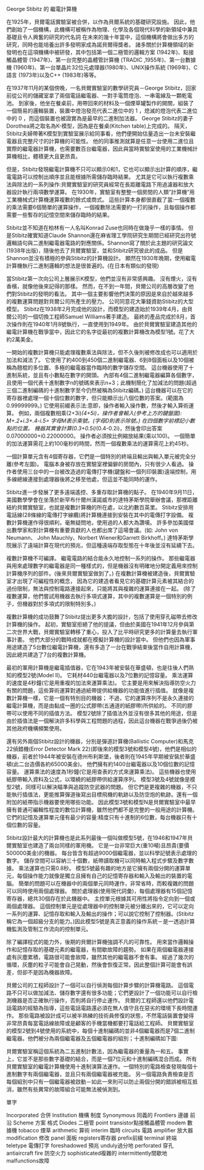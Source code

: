 George Stibitz 的 繼電計算機


在1925年，貝爾電話實驗室被合併，以作為貝爾系統的基礎研究設施。
因此，他們創始了一個機構，此機構可被稱作為物理、化學及各個現代科學的新領域中兼具基礎且令人興奮的研究的代名詞
在未來的幾十年當中，這個機構將會做出多方的研究，同時也能培養出許多發明家成為諾貝爾得獎者。
諸多關於計算機領域的新發明也在這項機構中被研發，其中包括第一個二極管的邏輯方案 (1942年)、點接觸晶體管 (1947年)、第一台完整的晶體管計算機 (TRADIC ,1955年)、第一台數據機 (1960年)、第一台單晶片32位元處理器(1980年)、UNIX操作系統 (1969年)、C語言 (1973年)以及C++ (1983年)等等。


在1937年11月的某個傍晚，一名貝爾實驗室的數學研究員－George Stibitz，回家前從公司的儲藏室拿了兩個電話繼電器、一對手電筒燈泡、一串電線及一顆乾電池。
到家後，他坐在餐桌前，用帶回來的材料及一個煙草罐製作的開關，組裝了一個簡易的邏輯裝置，裝置中燈泡發亮代表二進位中的 1 ，熄滅的燈泡代表二進位中的 0 ，而這個裝置也被證實為是最早的二進制加法器。
George Stibitz的妻子Dorothea將之取名為K-模型，因為是在餐桌(Kitchen table)上完成的。
隔天，Stibitz夫婦帶著K模型到實驗室展示給同事看，他們便開始估量造出一台未安裝繼電器且完整尺寸的計算機的可能性。
他的同事推測就算是任意一台使用二進位且實際的繼電器計算機，也需要數百台繼電器，因此與當時實驗室使用的工業機械計算機相比，體積更大且更昂貴。


但是，Stibitz發現繼電計算機不只可以顯示0和1，它也可以顯示出計算的順序，繼電電路可以控制出順序並且能根據所需儲存臨時結果。
尤其是它可以執行複數乘法與除法的一系列操作:貝爾實驗室的研究員經常在長距離電路下用過濾器和放大器設計執行兩項數學運算。
在1930年，實驗室有整整一個房間的人類”計算機”用工業機械式計算機運算複數的餘式或商式。
這些計算本身都很直截了當:一個複數的乘法需要6個簡單的運算操作，一個複數除法需要約一打的操作，且每個操作都需要一些暫存的記憶空間來儲存臨時的結果。


Stibitz並不知道在柏林有一人名叫Konrad Zuse也同時在做幾乎一樣的事情。
但是Stibitz確實知道Claude Shannon還在麻省理工學院研究生期間已經研究出符號邏輯語句與二進制繼電器電路的對應關係。Shannon寫了關於此主題的研究論文(1938年出版)，隨後他去了貝爾實驗室，並和Stibitz研究彼此的成品。
但是Shannon並沒有積極的參與Stibitz的計算機設計。
顯然在1930年晚期，使用繼電計算機執行二進制邏輯的想法是很普遍的。(在日本有類似的發現)


當Stibitz第一次向公司上層展示K模型，他們並沒有非常感興趣。
沒有煙火，沒有香檳，就像他後來記得的那樣。
然而，在不到一年間，貝爾公司的高層改變了他們對Stibitz的發明的看法。
其中一個主要影響他們決策的原因是來自於越來越多的複數運算問題對貝爾公司所產生的壓力。
公司同意花大筆錢資助Stibitz的大型模型。
Stibitz在1938年2月完成他的設計，而模型的建造始於1939年4月，由貝爾公司的一個切換工程師Samuel Williams著手建造。
最終的產品完成於8月，首次操作則在1940年1月8號執行，一直使用到1949年。
由於貝爾實驗室建造其他的繼電計算機在戰爭當中，因此它的名字從最初的複數計算機改為模型1號。花了大約2萬美金。


一開始的複數計算機只能處理複數乘法與除法，但不久後則被修改成也可以適用於加法和減法了。
它使用了約400到450個二進制繼電器、6到8個面板以及10個被稱為翹棍的多位置、多極的繼電器當作臨時的數字儲存空間。
這台機器使用了十進制系統，並且有小數點在數字的開頭。
內部有4個二進制繼電器編算各個數字，且使用一個代表十進制數字n的號碼來表示n+3；此機制簡化了加減法的問題(超過三個二進制編碼的十進制數字至今仍然被稱為Stibitz編碼。)
這台機器可以在它的寄存器裡處理一個十個位數的數字，但只能顯示出八個位數的答案。(範圍為0.99999999。)
它使用前綴表示法:意即，操作者輸入操作數，然後才輸入算術運算。
例如，兩個複數相乘(2+3i)*(4+5i)，操作者會輸入(參考上方的鍵盤圖):
M+.2+i.3+.4-i.5=
字母M表示乘號。(字母D則表示除號。)
在四個數字前標記小數點的位置。
機器其實會計算(0.3+0.5i)*(0.4-0.2i)，然後會印出答案0.07000000+i0.22000000。
操作者必須按比例縮放結果(乘以100)。
一個簡單的加法運算需花上約100毫秒的時間，然而一個複數乘法的運算需花上約45秒。


一個計算單元含有4個寄存器，它們是一個特別的終端且輸出與輸入單元被完全分離(參考左圖)。
電腦本身被存放在實驗室裡偏僻的房間內，只有很少人看過。
操作者使用三台中的一台被改造過的電傳打字機(鍵盤和一個列印裝置)遠端控制，用多線總線連接到處理器後將之移至他處，但這並不能同時的運作。


Stibitz進一步發展了更多遠端遙控、多重存取計算機的點子。
在1940年9月11日，美國數學學會在坐落於新罕布什爾州漢諾威市的達特茅斯學院舉辦會議，那裡距離紐約貝爾實驗室，也就是複數計算機的所在處，以北約數百英里。
Stibitz安排用電話線(28條線的電傳打字線纜)將計算機連接到安裝在其中的電傳打字設備。
複數計算機運作得很順利，毫無疑問地，使用過的人都大為讚嘆。
許多參加美國傑出數學家和對計算機有重要貢獻的人也都出席了這場會議。(如:
John von Neumann、 John Mauchly、Norbert Wiener和Garrett Birkhoff。)
達特茅斯學院展示了遠端計算在現代的預兆，但這種遠端存取型態在十年後並沒有延續下去。


複數計算機不可編譯。
繼電電路的結合能永久地控制一系列的操作。
那些繼電器與用來處理數字的繼電器是同一種樣式的，但是機器沒有明確地分開定義用來控制計算機序列的部件。(後來貝爾實驗室做到了。)
在複數計算機被建造後，貝爾實驗室才出現了可編程性的概念，
因為它的建造者看見它的基礎計算元素被其結合的過份限制，無法與控制電路連接起來，只能將其與複雜的運算連接在一起。
(除了複數運算，他們嘗試用機器去執行多項式運算，其中的複數運算是一個特別的例子，但機器對於多項式的限制特別多。)


複數計算機的成功鼓舞了Stibitz提出更多大膽的設計，包括了使用穿孔磁帶去修改計算機的操作。
起初，實驗室拒絕了他的提議，但由於美國在1941年12月參與第二次世界大戰，貝爾實驗室轉移了重心，投入了比平時研究更多的計算量去執行軍事計畫。
他們大部分的戰時成就都在模擬計算機的設計當中。
但他們也因為軍事用途建造了5台數位繼電計算機，還有多造了一台在戰爭結束後當作自用計算機，因此總共建造了7台的複數計算機。


最初的軍用計算機是繼電插值器，它在1943年被安裝在華盛頓，也是往後人們熟知的模型2號(Model II)。
它耗材440台繼電器以及7位數的記憶容量。
乘法運算的速度是4秒鐘(它是用重複的加法來運算乘法)。
它主要是用來解決指導防空火力有關的問題，這些算術運算對通過紙帶提供給機器的功能值進行插值。
就像是複數計算機一樣，它是一個有特別目的機器；
不過，它的運算序列不是永久連接的繼電計算機，而是由黏成一圈的公式膠帶(五通道的紙膠帶)所供給的。
不同的膠帶可以使用不同的插值方法。
模型2號除了插值法外並沒有很多其他的用途，但是由於插值法是一個解決許多科學與工程問題的過程，因此這台機器在戰爭過後仍被其他政府機構頻繁使用。


還有另外兩個Stibitz設計的機器，分別是彈道計算機(Ballistic Computer)和馬克22偵錯機(Error Detector Mark 22)(即後來的模型3號和模型4號)，他們是相似的機器，前者於1944年被安裝在德州布利斯堡，後者則在1945年早期被安裝於華盛頓(此二台造價各約65000美金)。
他們擁有約1400台繼電器以及10個位數的記憶容量。
運算乘法的速度為1秒鐘(它是用查表的方式來運算乘法)。
這些機器也使用紙膠帶輸入資料及公式，以環繞的紙膠帶供給運算序列。
模型3號及4號就像是模型2號，同樣可以解決瞄準與追蹤防空武器的問題。
但它們是更複雜的機器，不只能執行插值法，更能推算彈道後寫出目標飛機的軌跡以及防空炮的軌跡。還有一個附加的紙帶指示機器要使用哪些功能。
因此模型3號和模型N是貝爾實驗室中最早擁有普通可編輯性程度的數位計算機，雖然他們都不是完整的一般用途的計算機。
它們的記憶及運算單元僅有最少的容量:精度只有十進制的6位數，每台機器只有十個位數的容量。


Stibitz設計最大的計算機也是此系列最後一個叫做模型5號，在1946和1947年貝爾實驗室也建造了兩台同樣的軍用機。
它是一台非常巨大(重10噸)且昂貴(要價500000美金)的機器。
每台皆含有超過9000個繼電器，並以科學記號表示處理的數字。
儲存空間可以容納三十個數，紙帶讀取機可以同時輸入程式步驟及數字數據。
乘法運算也只需0.8秒。
模型5號最有趣的地方是它擁有兩個分開的運算單元，每個操作能力就像是獨立且擁有自己的記憶寄存器和輸入及輸出的裝置的電腦。
簡單的問題可以在機器中的兩個單元同時運作，非常省時，而較複雜的問題可以同時使用兩個處理器。
關於處理器(使用現代詞彙)，每個處理器有15個記憶寄存器，總共30個存在於此機器中。
主控單元根據其可用性將指令定向到一個或兩個處理器。
這個控制單元是從處理器中的控制單元被分離出來的，它可以定向一系列的運算、記憶存取和輸入及輸出的操作；可以說它控制了控制器。(Stibitz稱它為一個超級分支的能力。)因此模型5號是真正意義的操作系統－是一透過計算機監測及管制工作流向的控制單元。


除了編譯程式的能力外，後期的貝爾計算機強調不凡的可靠性。
用來當作邏輯操作和記憶存取的基礎元素的繼電器，有間歇故障的趨勢。
如果在兩個繼電器連接處有灰塵累積，電路很可能會故障，雖然其他的繼電器不會有事。
經過了幾次的循環，灰塵的粒子可能會自己晃動，然後會恢復正常。因此整個計算可能會有誤差，但卻不是因為機器故障。


貝爾公司的工程師設計了一個可以自行偵測每個計算步驟的計算機電路。
這個電路不只可以做加減法、儲存數字還有很多功能；它們更設計了一個功能可以自行檢測機器是否正確執行操作，否則將自行停止運作。
貝爾的工程師還以他們設計電話電路的經驗為指導，這些電話電路還必須在無人值守且在惡劣的環境下長時間運作。
那些電路被設計成可以被半熟練的技術員修復的狀態，不然電話裝置會變得非常昂貴每當電話線故障或是顧客的手機當機都要打電話給工程師。
貝爾實驗室的模型2號到4號使用的系統中，每個十進制編碼的並非4個繼電器而是7個二進制繼電器。他們被分為兩個繼電器及五個繼電器的組別；十進制編碼如下圖:


貝爾實驗室稱這個系統為二五進制計數法，因為繼電器的重量為一和五。
事實上，它並不是那些數字基礎的結合，而是一個7位元和十進制編碼混合而成。
所有貝爾實驗室的繼電計算機使用十進制演算法運作。一個特別的電路檢查發現每個十進制數字有兩個繼電器，並且只有兩個繼電器被充能。
另一個電路負責檢查是否每個組別中只有一個繼電器被啟動－如此一來則可以防止兩個分開的錯誤被相互抵消，雖然有些異常的故障組合可能無法被偵測到。




單字

Incorporated 合併
Institution 機構 制度
Synonymous 同義的
Frontiers 邊疆 前沿
Scheme 方案 格式
Diodes 二極管
point transistor點接觸晶體管
modem 數據機
tobacco 煙草
arithmetic 算術
 interim 臨時
circuits 電路
amplifier 放大器
modification 修改
panel 面板
registers寄存器
prefix前綴
terminal 終端
teletype 電傳打字
foreshadowed 預兆
unduly過分地
perforated 穿孔
antiaircraft fire 防空火力
sophisticated複雜的
intermittently間歇地
malfunctions故障
